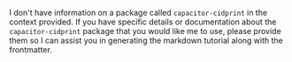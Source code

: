 I don't have information on a package called `capacitor-cidprint` in the context provided. If you have specific details or documentation about the `capacitor-cidprint` package that you would like me to use, please provide them so I can assist you in generating the markdown tutorial along with the frontmatter.